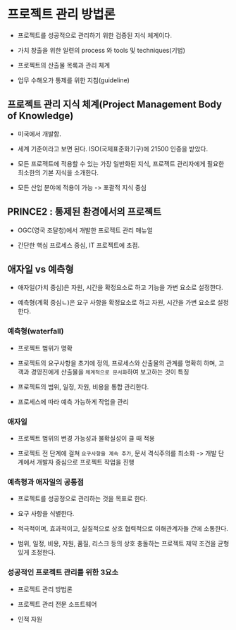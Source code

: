 # 프로젝트 관리 방법론

- 프로젝트를 성공적으로 관리하기 위한 검증된 지식 체계이다.

- 가치 창출을 위한 일련의 process 와 tools 및 techniques(기법)

- 프로젝트의 산출물 목록과 관리 체계

- 업무 수해오가 통제를 위한 지침(guideline)

## 프로젝트 관리 지식 체계(Project Management Body of Knowledge)

- 미국에서 개발함.

- 세계 기준이라고 보면 된다. ISO(국제표준화기구)에 21500 인증을 받았다.

- 모든 프로젝트에 적용할 수 있는 가장 일반화된 지식, 프로젝트 관리자에게 필요한 최소한의 기본 지식을 소개한다.

- 모든 산업 분야에 적용이 가능 -> 포괄적 지식 중심

## PRINCE2 : 통제된 환경에서의 프로젝트

- OGC(영국 조달청)에서 개발한 프로젝트 관리 매뉴얼

- 간단한 핵심 프로세스 중심, IT 프로젝트에 초점.

## 애자일 vs 예측형

- 애자일(가치 중심)은 자원, 시간을 확정요소로 하고 기능을 가변 요소로 설정한다.

- 예측형(계획 중심ㄴ)은 요구 사항을 확정요소로 하고 자원, 시간을 가변 요소로 설정한다.

### 예측형(waterfall)

- 프로젝트 범위가 명확

- 프로젝트의 요구사항을 초기에 정의, 프로세스와 산출물의 관계를 명확히 하며, 고객과 경영진에게 산출물을 `체계적으로 문서화`하여 보고하는 것이 특징

- 프로젝트의 범위, 일정, 자원, 비용을 통합 관리한다.

- 프로세스에 따라 예측 가능하게 작업을 관리

### 애자일

- 프로젝트 범위의 변경 가능성과 불확실성이 클 때 적용

- 프로젝트 전 단계에 걸쳐 `요구사항을 계속 추가`, 문서 격식주의를 최소화 -> 개발 단계에서 개발자 중심으로 프로젝트 작업을 진행

### 예측형과 애자일의 공통점

- 프로젝트를 성공정으로 관리하는 것을 목표로 한다.

- 요구 사항을 식별한다.

- 적극적이며, 효과적이고, 실질적으로 상호 협력적으로 이해관계자들 간에 소통한다.

- 범위, 일정, 비용, 자원, 품질, 리스크 등의 상호 충돌하는 프로젝트 제약 조건을 균형있게 조정한다.

### 성공적인 프로젝트 관리를 위한 3요소

- 프로젝트 관리 방법론

- 프로젝트 관리 전문 소프트웨어

- 인적 자원
